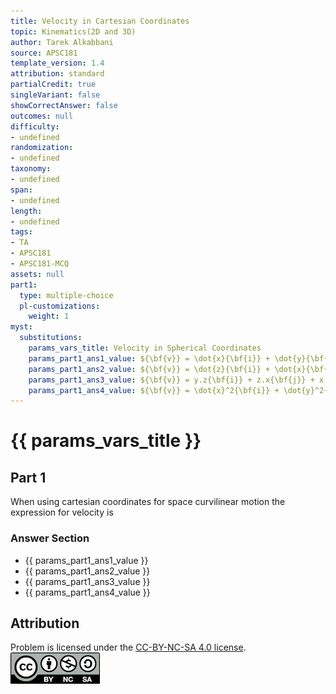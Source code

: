```yaml
---
title: Velocity in Cartesian Coordinates
topic: Kinematics(2D and 3D)
author: Tarek Alkabbani
source: APSC181
template_version: 1.4
attribution: standard
partialCredit: true
singleVariant: false
showCorrectAnswer: false
outcomes: null
difficulty:
- undefined
randomization:
- undefined
taxonomy:
- undefined
span:
- undefined
length:
- undefined
tags:
- TA
- APSC181
- APSC181-MCQ
assets: null
part1:
  type: multiple-choice
  pl-customizations:
    weight: 1
myst:
  substitutions:
    params_vars_title: Velocity in Spherical Coordinates
    params_part1_ans1_value: ${\bf{v}} = \dot{x}{\bf{i}} + \dot{y}{\bf{j}} + \dot{z}{\bf{k}}$
    params_part1_ans2_value: ${\bf{v}} = \dot{z}{\bf{i}} + \dot{x}{\bf{j}} + \dot{y}{\bf{k}}$
    params_part1_ans3_value: ${\bf{v}} = y.z{\bf{i}} + z.x{\bf{j}} + x.y{\bf{k}}$
    params_part1_ans4_value: ${\bf{v}} = \dot{x}^2{\bf{i}} + \dot{y}^2{\bf{j}} + \dot{z}^2{\bf{k}}$
---
```

# {{ params_vars_title }}

## Part 1

When using cartesian coordinates for space curvilinear motion the expression for velocity is

### Answer Section

- {{ params_part1_ans1_value }}
- {{ params_part1_ans2_value }}
- {{ params_part1_ans3_value }}
- {{ params_part1_ans4_value }}

## Attribution

Problem is licensed under the [CC-BY-NC-SA 4.0 license](https://creativecommons.org/licenses/by-nc-sa/4.0/).<br> ![The Creative Commons 4.0 license requiring attribution-BY, non-commercial-NC, and share-alike-SA license.](https://raw.githubusercontent.com/firasm/bits/master/by-nc-sa.png)